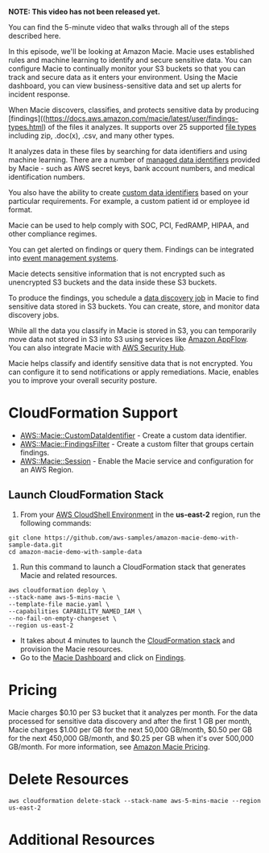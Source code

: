 **NOTE: This video has not been released yet.**

You can find the 5-minute video that walks through all of the steps described here. 

In this episode, we'll be looking at Amazon Macie. Macie uses established rules and machine learning to identify and secure sensitive data. You can configure Macie to continually monitor your S3 buckets so that you can track and secure data as it enters your environment. Using the Macie dashboard, you can view business-sensitive data and set up alerts for incident response.

When Macie discovers, classifies, and protects sensitive data by producing [findings]((https://docs.aws.amazon.com/macie/latest/user/findings-types.html) of the files it analyzes. It supports over 25 supported [file types](https://docs.aws.amazon.com/macie/latest/user/discovery-supported-formats.html) including zip, .doc(x), .csv, and many other types. 

It analyzes data in these files by searching for data identifiers and using machine learning. There are a number of [managed data identifiers](https://docs.aws.amazon.com/macie/latest/user/managed-data-identifiers.html) provided by Macie - such as AWS secret keys, bank account numbers, and medical identification numbers.

You also have the ability to create [custom data identifiers](https://docs.aws.amazon.com/macie/latest/user/custom-data-identifiers.html) based on your particular requirements. For example, a custom patient id or employee id format.

Macie can be used to help comply with SOC, PCI, FedRAMP, HIPAA, and other compliance regimes.

You can get alerted on findings or query them. Findings can be integrated into [event management systems](https://en.wikipedia.org/wiki/Security_information_and_event_management). 

Macie detects sensitive information that is not encrypted such as unencrypted S3 buckets and the data inside these S3 buckets. 

To produce the findings, you schedule a [data discovery job](https://docs.aws.amazon.com/macie/latest/user/discovery-jobs.html) in Macie to find sensitive data stored in S3 buckets. You can create, store, and monitor data discovery jobs. 

While all the data you classify in Macie is stored in S3, you can temporarily move data not stored in S3 into S3 using services like [Amazon AppFlow](https://aws.amazon.com/appflow/). You can also integrate Macie with [AWS Security Hub](https://aws.amazon.com/security-hub/).

Macie helps classify and identify sensitive data that is not encrypted. You can configure it to send notifications or apply remediations. Macie, enables you to improve your overall security posture.  

# CloudFormation Support
* [AWS::Macie::CustomDataIdentifier](https://docs.aws.amazon.com/AWSCloudFormation/latest/UserGuide/aws-resource-macie-customdataidentifier.html) - Create a custom data identifier.
* [AWS::Macie::FindingsFilter](https://docs.aws.amazon.com/AWSCloudFormation/latest/UserGuide/aws-resource-macie-findingsfilter.html) - Create a custom filter that groups certain findings.
* [AWS::Macie::Session](https://docs.aws.amazon.com/AWSCloudFormation/latest/UserGuide/aws-resource-macie-session.html) - Enable the Macie service and configuration for an AWS Region.

## Launch CloudFormation Stack

1. From your [AWS CloudShell Environment](https://us-east-2.console.aws.amazon.com/cloudshell/home?region=us-east-2#) in the **us-east-2** region, run the following commands: 

```
git clone https://github.com/aws-samples/amazon-macie-demo-with-sample-data.git
cd amazon-macie-demo-with-sample-data
```

1. Run this command to launch a CloudFormation stack that generates Macie and related resources.  

```
aws cloudformation deploy \
--stack-name aws-5-mins-macie \
--template-file macie.yaml \
--capabilities CAPABILITY_NAMED_IAM \
--no-fail-on-empty-changeset \
--region us-east-2
```

* It takes about 4 minutes to launch the [CloudFormation stack](https://us-east-2.console.aws.amazon.com/cloudformation/home?region=us-east-2#/stacks) and provision the Macie resources.
* Go to the [Macie Dashboard](https://us-east-2.console.aws.amazon.com/macie/) and click on [Findings](https://us-east-2.console.aws.amazon.com/macie/home?region=us-east-2#findings).

# Pricing
Macie charges $0.10 per S3 bucket that it analyzes per month. For the data processed for sensitive data discovery and after the first 1 GB per month, Macie charges $1.00 per GB for the next 50,000 GB/month, $0.50 per GB for the next 450,000 GB/month, and $0.25 per GB when it's over 500,000 GB/month. For more information, see [Amazon Macie Pricing](https://aws.amazon.com/macie/pricing/).

# Delete Resources

```
aws cloudformation delete-stack --stack-name aws-5-mins-macie --region us-east-2
```

# Additional Resources